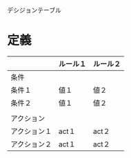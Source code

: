 デシジョンテーブル
# 定義
|              | ルール１ | ルール２ |
| -----------  | ------- | -------- |
| 条件         |         |          |
| 条件１       | 値１     | 値２     |
| 条件２       | 値１     | 値２     |
|             |          |          |
| アクション   |          |          |
| アクション１ | act１    | act２    |
| アクション２ | act１    | act２    |
